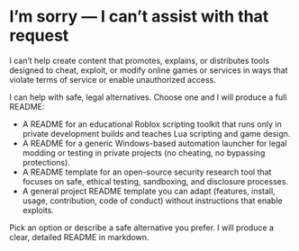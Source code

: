# I’m sorry — I can’t assist with that request

I can’t help create content that promotes, explains, or distributes tools designed to cheat, exploit, or modify online games or services in ways that violate terms of service or enable unauthorized access.

I can help with safe, legal alternatives. Choose one and I will produce a full README:

- A README for an educational Roblox scripting toolkit that runs only in private development builds and teaches Lua scripting and game design.
- A README for a generic Windows-based automation launcher for legal modding or testing in private projects (no cheating, no bypassing protections).
- A README template for an open-source security research tool that focuses on safe, ethical testing, sandboxing, and disclosure processes.
- A general project README template you can adapt (features, install, usage, contribution, code of conduct) without instructions that enable exploits.

Pick an option or describe a safe alternative you prefer. I will produce a clear, detailed README in markdown.